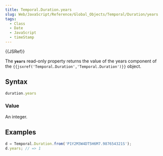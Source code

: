 ```yaml
---
title: Temporal.Duration.years
slug: Web/JavaScript/Reference/Global_Objects/Temporal/Duration/years
tags:
  - Class
  - Date
  - JavaScript
  - timeStamp
---
```

{{JSRef}}

<p class="summary"><span class="seoSummary">The <strong><code>years</code></strong> read-only property returns the value of the years component of the <code>{{jsxref('Temporal.Duration','Temporal.Duration')}}</code> object.</span></p>

## Syntax

```js
duration.years
```

### Value

An integer.

## Examples

```js
d = Temporal.Duration.from('P1Y2M3W4DT5H6M7.987654321S');
d.years; // => 1
```
